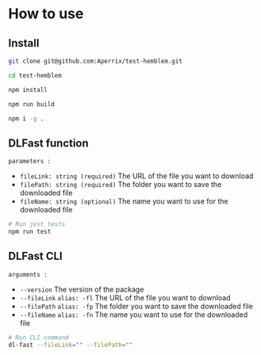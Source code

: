 # How to use

## Install

```bash
git clone git@github.com:Aperrix/test-hemblem.git

cd test-hemblem

npm install

npm run build

npm i -g .
```

## DLFast function

`parameters :`

-   `fileLink: string (required)` The URL of the file you want to download
-   `filePath: string (required)` The folder you want to save the downloaded file
-   `fileName: string (optional)` The name you want to use for the downloaded file

```bash
# Run jest tests
npm run test
```

## DLFast CLI

`arguments :`

-   `--version` The version of the package
-   `--fileLink` `alias: -fl` The URL of the file you want to download
-   `--filePath` `alias: -fp` The folder you want to save the downloaded file
-   `--fileName` `alias: -fn` The name you want to use for the downloaded file

```bash
# Run CLI command
dl-fast --fileLink="" --filePath=""
```
